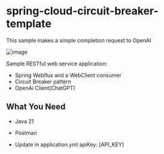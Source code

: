 # spring-cloud-circuit-breaker-template

This sample makes a simple completion request to OpenAI

![image](https://github.com/patriciayogi/spring-cloud-circuit-breaker-template/assets/18370368/e76ab783-cea0-4a30-908e-e7469b7bb48b)



Sample RESTful web service application:
  - Spring Webflux and a WebClient consumer
  - Circuit Breaker pattern
  - OpenAi Client(ChatGPT)

## What You Need
  - Java 21 
  - Postman

  - Update in application.yml
    apiKey: [API_KEY]

